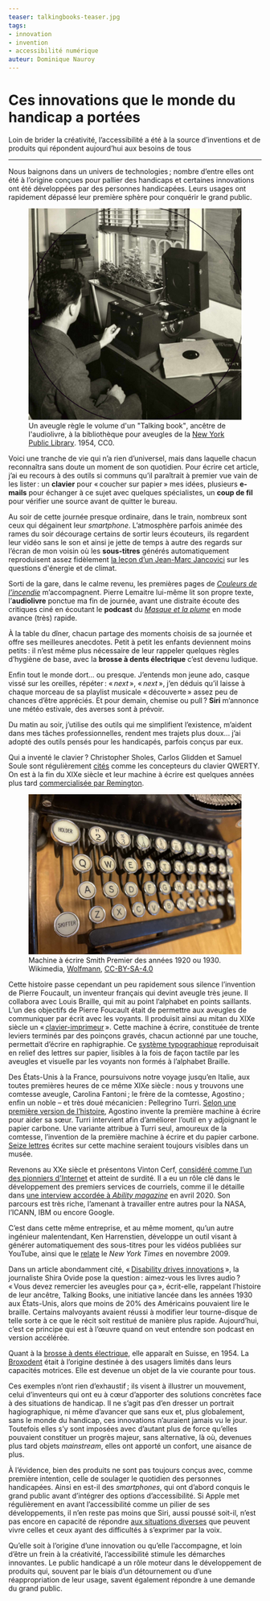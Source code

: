 ```yaml
---
teaser: talkingbooks-teaser.jpg
tags:
- innovation
- invention
- accessibilité numérique
auteur: Dominique Nauroy
---
```

<hgroup>
	<h1>Ces innovations que le monde du handicap a portées</h1>
	<p>Loin de brider la créativité, l’accessibilité a été à la source d’inventions et de produits qui répondent aujourd’hui aux besoins de tous</p>
</hgroup>
<hr>
<div class="intro">
    <p>Nous baignons dans un univers de technologies&#8239;; nombre d’entre elles ont été à l’origine conçues pour pallier des handicaps et certaines innovations ont été développées par des personnes handicapées. Leurs usages ont rapidement dépassé leur première sphère pour conquérir le grand public.</p>
</div>
<figure role="group" aria-label="Un aveugle règle le volume d'un Talking book, ancêtre de l'audiolivre, à la bibliothèque pour aveugles de la New York Public Library. 1954, CC0." class="pic">
    <img src="img/talkingbooks.jpg" alt="Un homme assis devant un bureau utilise un dispositif ressemblant à un volumineux tourne-disque portatif">
    <figcaption>Un aveugle règle le volume d'un <span lang="en">"Talking book"</span>, ancêtre de l'audiolivre, à la bibliothèque pour aveugles de la <a lang="en" href="https://digitalcollections.nypl.org/items/510d47df-e34d-a3d9-e040-e00a18064a99">New York Public Library</a>. 1954, CC0.</figcaption>
</figure>
<p>Voici une tranche de vie qui n’a rien d’universel, mais dans laquelle chacun reconnaîtra sans doute un moment de son quotidien. Pour écrire cet article, j’ai eu recours à des outils si communs qu’il paraîtrait à premier vue vain de les lister&#8239;: un <strong>clavier</strong> pour «&#8239;coucher sur papier&#8239;» mes idées, plusieurs <strong>e-mails</strong> pour échanger à ce sujet avec quelques spécialistes, un <strong>coup de fil</strong> pour vérifier une source avant de quitter le bureau.</p>
<p>Au soir de cette journée presque ordinaire, dans le train, nombreux sont ceux qui dégainent leur <i lang="en">smartphone</i>. L’atmosphère parfois animée des rames du soir décourage certains de sortir leurs écouteurs, ils regardent leur vidéo sans le son et ainsi je jette de temps à autre des regards sur l’écran de mon voisin où les <strong>sous-titres</strong> générés automatiquement reproduisent assez fidèlement <a href="https://www.youtube.com/watch?v=FMGb4Wb0gO0">la leçon d’un Jean-Marc Jancovici</a> sur les questions d'énergie et de climat.</p>
<p>Sorti de la gare, dans le calme revenu, les premières pages de <cite><a href="https://www.audible.fr/pd/Couleurs-de-lincendie-Livre-Audio/B078GR1M1M">Couleurs de l’incendie</a></cite> m’accompagnent. Pierre Lemaitre lui-même lit son propre texte, l’<strong>audiolivre</strong> ponctue ma fin de journée, avant une distraite écoute des critiques ciné en écoutant le <strong>podcast</strong> du <cite><a href="https://www.radiofrance.fr/franceinter/podcasts/le-masque-et-la-plume">Masque et la plume</a></cite> en mode avance (très) rapide.</p>
<p>À la table du dîner, chacun partage des moments choisis de sa journée et offre ses meilleures anecdotes. Petit à petit les enfants deviennent moins petits&#8239;: il n’est même plus nécessaire de leur rappeler quelques règles d’hygiène de base, avec la <strong>brosse à dents électrique</strong> c’est devenu ludique.</p>
<p>Enfin tout le monde dort... ou presque. J’entends mon jeune ado, casque vissé sur les oreilles, répéter&#8239;: «&#8239;<i lang="en">next</i>&#8239;», «&#8239;<i lang="en">next</i>&#8239;», j’en déduis qu’il laisse à chaque morceau de sa playlist musicale «&#8239;découverte&#8239;» assez peu de chances d’être appréciés. Et pour demain, chemise ou pull&#8239;? <strong>Siri</strong> m’annonce une météo estivale, des averses sont à prévoir.</p>
<p>Du matin au soir, j’utilise des outils qui me simplifient l’existence, m’aident dans mes tâches professionnelles, rendent mes trajets plus doux... j’ai adopté des outils pensés pour les handicapés, parfois conçus par eux.</p>
<p>Qui a inventé le clavier&#8239;? Christopher Sholes, Carlos Glidden et Samuel Soule sont régulièrement <a href="https://history-computer.com/modern-computer-keyboard/">cités</a> comme les concepteurs du clavier QWERTY. On est à la fin du XIXe siècle et leur machine à écrire est quelques années plus tard <a href="https://en.wikipedia.org/wiki/Sholes_and_Glidden_typewriter">commercialisée par Remington</a>.</p>
<figure role="group" aria-label="Machine à écrire Smith Premier des années 1920 ou 1930. Wikimedia, Wolfmann, CC-BY-SA-4.0" class="pic">
    <img src="img/vintage-typewriter.jpg" alt="Clavier QWERTY d'une ancienne machine à écrire, aux touches rondes, présentant chaque caractère en noir sur fond blanc">
    <figcaption>Machine à écrire Smith Premier des années 1920 ou 1930. Wikimedia, <a href="https://commons.wikimedia.org/wiki/File:SMITH_PREMIER_vintage_typewriter_1920-30s_wide_carriage_dusty_worn_without_ribbon_Danish_Norwegian_keys_Gammel_skrivemaskin_levert_av_J%C3%B8rgen_S._Lien_Kontormaskiner_Bergen_%28Odda_skole_2022%29_IMG_1014.jpg">Wolfmann</a>, <a href="https://commons.wikimedia.org/wiki/Category:CC-BY-SA-4.0">CC-BY-SA-4.0</a></figcaption>
</figure>
<p>Cette histoire passe cependant un peu rapidement sous silence l’invention de Pierre Foucault, un inventeur français qui devint aveugle très jeune. Il collabora avec Louis Braille, qui mit au point l’alphabet en points saillants. L’un des objectifs de Pierre Foucault était de permettre aux aveugles de communiquer par écrit avec les voyants. Il produisit ainsi au mitan du XIXe siècle un «&#8239;<a href="http://fondationdutoucher.org/histoire-du-clavier-alphanumerique-une-ergonomie-a-laveugle/">clavier-imprimeur</a>&#8239;». Cette machine à écrire, constituée de trente leviers terminés par des poinçons gravés, chacun actionné par une touche, permettait d’écrire en raphigraphie. Ce <a href="https://gallica.bnf.fr/blog/12102020/histoire-de-la-machine-ecrire">système typographique</a> reproduisait en relief des lettres sur papier, lisibles à la fois de façon tactile par les aveugles et visuelle par les voyants non formés à l’alphabet Braille.</p>
<p>Des États-Unis à la France, poursuivons notre voyage jusqu’en Italie, aux toutes premières heures de ce même XIXe siècle&#8239;: nous y trouvons une comtesse aveugle, Carolina Fantoni&#8239;; le frère de la comtesse, Agostino&#8239;; enfin un noble – et très doué mécanicien&#8239;: Pellegrino Turri. <a href="https://blog.lib.uiowa.edu/eng/new-exhibit-on-the-history-of-the-typewriter/">Selon une première version de l’histoire</a>, Agostino invente la première machine à écrire pour aider sa sœur. Turri intervient afin d’améliorer l’outil en y adjoignant le papier carbone. Une variante attribue à Turri seul, amoureux de la comtesse, l’invention de la première machine à écrire et du papier carbone. <a href="http://www.computer-timeline.com/timeline/henry-mill/">Seize lettres</a> écrites sur cette machine seraient toujours visibles dans un musée.</p>
<p>Revenons au XXe siècle et présentons Vinton Cerf, <a href="https://www.internethalloffame.org/vint-cerf/">considéré comme l’un des pionniers d'Internet</a> et atteint de surdité. Il a eu un rôle clé dans le développement des premiers services de courriels, comme il le détaille dans <a href="https://abilitymagazine.com/vint-cerf-co-creator-of-the-internet-and-email/">une interview accordée à <i lang="en">Ability magazine</i></a> en avril 2020. Son parcours est très riche, l’amenant à travailler entre autres pour la NASA, l’ICANN, IBM ou encore <span lang="en">Google</span>.</p>
<p>C’est dans cette même entreprise, et au même moment, qu’un autre ingénieur malentendant, Ken Harrenstien, développe un outil visant à générer automatiquement des sous-titres pour les vidéos publiées sur <span lang="en">YouTube</span>, ainsi que le <a href="https://www.nytimes.com/2009/11/20/technology/internet/20google.html">relate</a> le <i lang="en">New York Times</i> en novembre 2009.</p>
<p>Dans un article abondamment cité, «&#8239;<a lang="en" href="https://www.nytimes.com/2021/10/14/technology/audiobooks-innovation.html">Disability drives innovations</a>&#8239;», la journaliste Shira Ovide pose la question&#8239;: aimez-vous les livres audio&#8239;? «&#8239;Vous devez remercier les aveugles pour ça&#8239;», écrit-elle, rappelant l’histoire de leur ancêtre, <span lang="en">Talking Books</span>, une initiative lancée dans les années 1930 aux États-Unis, alors que moins de 20% des Américains pouvaient lire le braille. Certains malvoyants avaient réussi à modifier leur tourne-disque de telle sorte à ce que le récit soit restitué de manière plus rapide. Aujourd’hui, c’est ce principe qui est à l’œuvre quand on veut entendre son podcast en version accélérée.</p>
<p>Quant à la <a href="https://science.howstuffworks.com/innovation/everyday-innovations/items-invented-people-with-disabilities.htm">brosse à dents électrique</a>, elle apparaît en Suisse, en 1954. La <a href="https://homeaccess.nationalramp.com/news/5-pieces-of-adaptive-technology-with-widespread-appeal/">Broxodent</a> était à l’origine destinée à des usagers limités dans leurs capacités motrices. Elle est devenue un objet de la vie courante pour tous.</p>
<p>Ces exemples n’ont rien d’exhaustif&#8239;; ils visent à illustrer un mouvement, celui d’inventeurs qui ont eu à cœur d’apporter des solutions concrètes face à des situations de handicap. Il ne s’agit pas d’en dresser un portrait hagiographique, ni même d’avancer que sans eux et, plus globalement, sans le monde du handicap, ces innovations n’auraient jamais vu le jour. Toutefois elles s’y sont imposées avec d’autant plus de force qu’elles pouvaient constituer un progrès majeur, sans alternative, là où, devenues plus tard objets <i lang="en">mainstream</i>, elles ont apporté un confort, une aisance de plus.</p>
<p>À l’évidence, bien des produits ne sont pas toujours conçus avec, comme première intention, celle de soulager le quotidien des personnes handicapées. Ainsi en est-il des <i lang="en">smartphones</i>, qui ont d’abord conquis le grand public avant d’intégrer des options d’accessibilité. Si Apple met régulièrement en avant l’accessibilité comme un pilier de ses développements, il n’en reste pas moins que Siri, aussi poussé soit-il, n’est pas encore en capacité de répondre <a href="https://www.boia.org/blog/apples-siri-changed-accessibility-but-no-voice-assistant-is-perfect">aux situations diverses</a> que peuvent vivre celles et ceux ayant des difficultés à s’exprimer par la voix. </p>
<p>Qu’elle soit à l’origine d’une innovation ou qu’elle l’accompagne, et loin d’être un frein à la créativité, l’accessibilité stimule les démarches innovantes. Le public handicapé a un rôle moteur dans le développement de produits qui, souvent par le biais d’un détournement ou d’une réappropriation de leur usage, savent également répondre à une demande du grand public.</p>